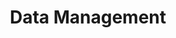---
linktitle: Data Management
title: Data Management
Description: Data Management involves the creation and modification of tables, views, and dimensions. 
weight: 2
---